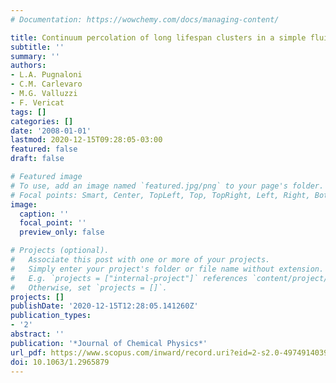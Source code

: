 ```yaml
---
# Documentation: https://wowchemy.com/docs/managing-content/

title: Continuum percolation of long lifespan clusters in a simple fluid
subtitle: ''
summary: ''
authors:
- L.A. Pugnaloni
- C.M. Carlevaro
- M.G. Valluzzi
- F. Vericat
tags: []
categories: []
date: '2008-01-01'
lastmod: 2020-12-15T09:28:05-03:00
featured: false
draft: false

# Featured image
# To use, add an image named `featured.jpg/png` to your page's folder.
# Focal points: Smart, Center, TopLeft, Top, TopRight, Left, Right, BottomLeft, Bottom, BottomRight.
image:
  caption: ''
  focal_point: ''
  preview_only: false

# Projects (optional).
#   Associate this post with one or more of your projects.
#   Simply enter your project's folder or file name without extension.
#   E.g. `projects = ["internal-project"]` references `content/project/deep-learning/index.md`.
#   Otherwise, set `projects = []`.
projects: []
publishDate: '2020-12-15T12:28:05.141260Z'
publication_types:
- '2'
abstract: ''
publication: '*Journal of Chemical Physics*'
url_pdf: https://www.scopus.com/inward/record.uri?eid=2-s2.0-49749140396&doi=10.1063%2f1.2965879&partnerID=40&md5=e82b960eb42250b3dbca0b2fd1a5243d
doi: 10.1063/1.2965879
---
```

